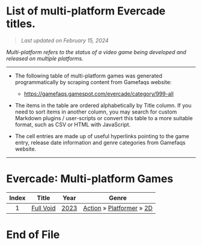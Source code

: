 ﻿# List of multi-platform Evercade titles.

> *Last updated on February 15, 2024*

_Multi-platform refers to the status of a video game being developed and released on multiple platforms._

-----------------------------

 - The following table of multi-platform games was generated programmatically by scraping content from Gamefaqs website: 

    - https://gamefaqs.gamespot.com/evercade/category/999-all
      
 - The items in the table are ordered alphabetically by Title column. If you need to sort items in another column, you may search for custom Markdown plugins / user-scripts or convert this table to a more suitable format, such as CSV or HTML with JavaScript.

 - The cell entries are made up of useful hyperlinks pointing to the game entry, release date information and genre categories from Gamefaqs website.

-----------------------------
# Evercade∶ Multi-platform Games
|Index|Title|Year|Genre|
|:--:|--|--|--|
|1|<a href="https://gamefaqs.gamespot.com/evercade/417777-full-void" target="_blank" rel="noopener noreferrer">Full Void</a>|<a href="https://gamefaqs.gamespot.com/evercade/417777-full-void/data" target="_blank" rel="noopener noreferrer">2023</a>|<a href="https://gamefaqs.gamespot.com/evercade/category/54-action" target="_blank" rel="noopener noreferrer">Action</a> &raquo; <a href="https://gamefaqs.gamespot.com/evercade/category/56-action-platformer" target="_blank" rel="noopener noreferrer">Platformer</a> &raquo; <a href="https://gamefaqs.gamespot.com/evercade/category/84-action-platformer-2d" target="_blank" rel="noopener noreferrer">2D</a>|

# End of File